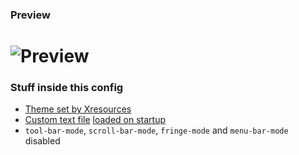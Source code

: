 ### Preview
![Preview](https://github.com/That1M8Head/.emacs.d/raw/main/emacs-screenie.png)
========================================
### Stuff inside this config
+ [Theme set by Xresources](https://github.com/That1M8Head/.emacs.d/blob/main/.Xresources)
+ [Custom text file](https://github.com/That1M8Head/.emacs.d/blob/main/startup.txt) [loaded on startup](https://github.com/That1M8Head/.emacs.d/blob/main/init.el#L16)
+ `tool-bar-mode`, `scroll-bar-mode`, `fringe-mode` and `menu-bar-mode` disabled
